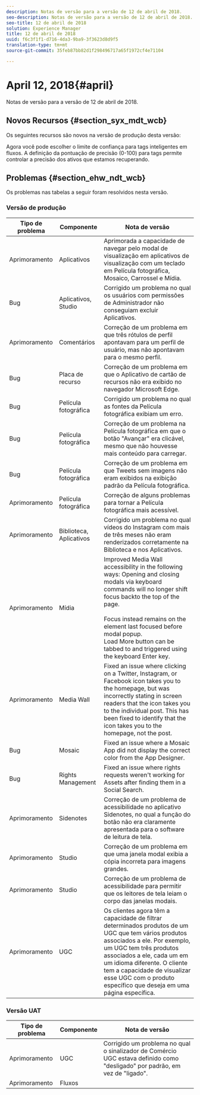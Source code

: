 ```yaml
---
description: Notas de versão para a versão de 12 de abril de 2018.
seo-description: Notas de versão para a versão de 12 de abril de 2018.
seo-title: 12 de abril de 2018
solution: Experience Manager
title: 12 de abril de 2018
uuid: f6c3f1f1-d716-4da3-9ba9-3f3623d8d9f5
translation-type: tm+mt
source-git-commit: 35feb87bb82d1f298496717a65f1972cf4e71104

---
```



# April 12, 2018{#april}

Notas de versão para a versão de 12 de abril de 2018.

## Novos Recursos {#section_syx_mdt_wcb}

Os seguintes recursos são novos na versão de produção desta versão:

Agora você pode escolher o limite de confiança para tags inteligentes em fluxos. A definição da pontuação de precisão (0-100) para tags permite controlar a precisão dos ativos que estamos recuperando.

## Problemas {#section_ehw_ndt_wcb}

Os problemas nas tabelas a seguir foram resolvidos nesta versão.

### Versão de produção

| Tipo de problema | Componente | Nota de versão |
|--- |--- |--- |
| Aprimoramento | Aplicativos | Aprimorada a capacidade de navegar pelo modal de visualização em aplicativos de visualização com um teclado em Película fotográfica, Mosaico, Carrossel e Mídia. |
| Bug | Aplicativos, Studio | Corrigido um problema no qual os usuários com permissões de Administrador não conseguiam excluir Aplicativos. |
| Aprimoramento | Comentários | Correção de um problema em que três rótulos de perfil apontavam para um perfil de usuário, mas não apontavam para o mesmo perfil. |
| Bug | Placa de recurso | Correção de um problema em que o Aplicativo de cartão de recursos não era exibido no navegador Microsoft Edge. |
| Bug | Película fotográfica | Corrigido um problema no qual as fontes da Película fotográfica exibiam um erro. |
| Bug | Película fotográfica | Correção de um problema na Película fotográfica em que o botão "Avançar" era clicável, mesmo que não houvesse mais conteúdo para carregar. |
| Bug | Película fotográfica | Correção de um problema em que Tweets sem imagens não eram exibidos na exibição padrão da Película fotográfica. |
| Aprimoramento | Película fotográfica | Correção de alguns problemas para tornar a Película fotográfica mais acessível. |
| Aprimoramento | Biblioteca, Aplicativos | Corrigido um problema no qual vídeos do Instagram com mais de três meses não eram renderizados corretamente na Biblioteca e nos Aplicativos. |
| Aprimoramento | Mídia | Improved Media Wall accessibility in the following ways: Opening and closing modals via keyboard commands will no longer shift focus backto the top of the page. <br><br> Focus instead remains on the element last focused before modal popup.  <br>Load More button can be tabbed to and triggered using the keyboard Enter key. |
| Aprimoramento | Media Wall | Fixed an issue where clicking on a Twitter, Instagram, or Facebook icon takes you to the homepage, but was incorrectly stating in screen readers that the icon takes you to the individual post. This has been fixed to identify that the icon takes you to the homepage, not the post. |
| Bug | Mosaic | Fixed an issue where a Mosaic App did not display the correct color from the App Designer. |
| Bug | Rights Management | Fixed an issue where rights requests weren't working for Assets after finding them in a Social Search. |
| Aprimoramento | Sidenotes | Correção de um problema de acessibilidade no aplicativo Sidenotes, no qual a função do botão não era claramente apresentada para o software de leitura de tela. |
| Aprimoramento | Studio | Correção de um problema em que uma janela modal exibia a cópia incorreta para imagens grandes. |
| Aprimoramento | Studio | Correção de um problema de acessibilidade para permitir que os leitores de tela leiam o corpo das janelas modais. |
| Aprimoramento | UGC | Os clientes agora têm a capacidade de filtrar determinados produtos de um UGC que tem vários produtos associados a ele. Por exemplo, um UGC tem três produtos associados a ele, cada um em um idioma diferente. O cliente tem a capacidade de visualizar esse UGC com o produto específico que deseja em uma página específica. |




### Versão UAT

| **Tipo de problema** | **Componente** | **Nota de versão** |
|---|---|---|
| Aprimoramento | UGC | Corrigido um problema no qual o sinalizador de Comércio UGC estava definido como "desligado" por padrão, em vez de "ligado". |
| Aprimoramento | Fluxos |  |

